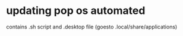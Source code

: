 # updating pop os automated

contains .sh script and .desktop file (goesto .local/share/applications)
